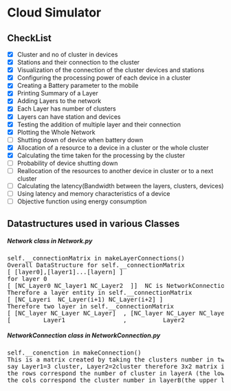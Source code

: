 
# Cloud Simulator
## CheckList
-	[x] Cluster and no of cluster in devices
-   [x] Stations and their connection to the cluster
-   [x] Visualization of the connection of the cluster devices and stations
-	[x] Configuring  the processing power of each device in a cluster
-	[x] Creating a Battery parameter to the mobile 
-	[x] Printing Summary of a Layer
-	[x] Adding Layers to the network
-	[x] Each Layer has number of clusters
-   [x] Layers can have station and devices
-	[x] Testing the addition of multiple layer and their connection
-	[x] Plotting the Whole Network
-	[ ] Shutting down of device when battery down
-	[x] Allocation of a resource to a  device in a cluster or the whole cluster
-	[x] Calculating the time taken for the processing by the cluster
-	[ ] Probability of device shutting down  
-	[ ] Reallocation of the resources to another device in cluster or to a next cluster
-	[ ] Calculating the latency(Bandwidth between the layers, clusters, devices)
-   [ ] Using latency and memory characteristics of a device
-   [ ] Objective function using energy consumption 

## Datastructures used in various Classes


##### Network class in Network.py
<pre>
self.__connectionMatrix in makeLayerConnections()
Overall DataStructure for self.__connectionMatrix
[ [layer0],[layer1]...[layern] ]
for layer 0
[ [NC_Layer0 NC_layer1 NC_Layer2  ]]  NC is NetworkConnection Obj
Therefore a layer entity in self.__connectionMatrix
[ [NC_Layeri  NC_Layer(i+1) NC_Layer(i+2] ]
Therefore two layer in self.__connectionMatrix
[ [NC_layer NC_Layer NC_Layer]  , [NC_layer NC_Layer NC_layer] ]
[ ________Layer1_____________   , _________Layer2_____________ ]    
</pre>


##### NetworkConnection class in NetworkConnection.py
<pre>
self.__conenction in makeConnection()
This is a matrix created by taking the clusters number in two layers
say Layer1=3 cluster, Layer2=2cluster therefore 3x2 matrix is created
the rows correspond the number of cluster in layerA (the lower layer)
the cols correspond the cluster number in layerB(the upper layer)
</pre>
